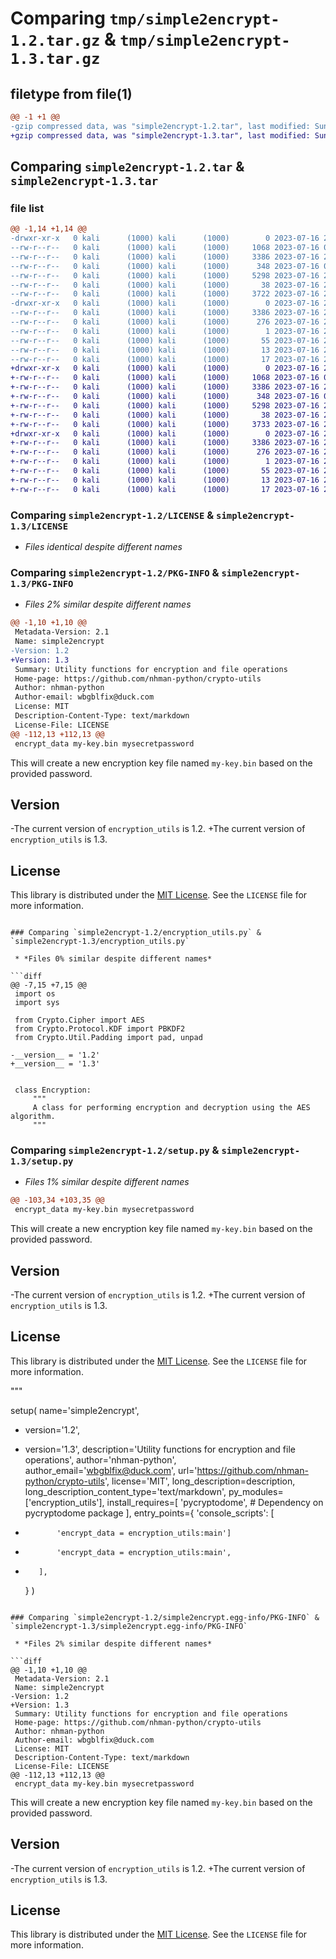 # Comparing `tmp/simple2encrypt-1.2.tar.gz` & `tmp/simple2encrypt-1.3.tar.gz`

## filetype from file(1)

```diff
@@ -1 +1 @@
-gzip compressed data, was "simple2encrypt-1.2.tar", last modified: Sun Jul 16 21:05:19 2023, max compression
+gzip compressed data, was "simple2encrypt-1.3.tar", last modified: Sun Jul 16 21:13:07 2023, max compression
```

## Comparing `simple2encrypt-1.2.tar` & `simple2encrypt-1.3.tar`

### file list

```diff
@@ -1,14 +1,14 @@
-drwxr-xr-x   0 kali      (1000) kali      (1000)        0 2023-07-16 21:05:19.444137 simple2encrypt-1.2/
--rw-r--r--   0 kali      (1000) kali      (1000)     1068 2023-07-16 09:23:14.000000 simple2encrypt-1.2/LICENSE
--rw-r--r--   0 kali      (1000) kali      (1000)     3386 2023-07-16 21:05:19.444137 simple2encrypt-1.2/PKG-INFO
--rw-r--r--   0 kali      (1000) kali      (1000)      348 2023-07-16 09:23:14.000000 simple2encrypt-1.2/README.md
--rw-r--r--   0 kali      (1000) kali      (1000)     5298 2023-07-16 20:54:29.000000 simple2encrypt-1.2/encryption_utils.py
--rw-r--r--   0 kali      (1000) kali      (1000)       38 2023-07-16 21:05:19.444137 simple2encrypt-1.2/setup.cfg
--rw-r--r--   0 kali      (1000) kali      (1000)     3722 2023-07-16 21:03:35.000000 simple2encrypt-1.2/setup.py
-drwxr-xr-x   0 kali      (1000) kali      (1000)        0 2023-07-16 21:05:19.444137 simple2encrypt-1.2/simple2encrypt.egg-info/
--rw-r--r--   0 kali      (1000) kali      (1000)     3386 2023-07-16 21:05:19.000000 simple2encrypt-1.2/simple2encrypt.egg-info/PKG-INFO
--rw-r--r--   0 kali      (1000) kali      (1000)      276 2023-07-16 21:05:19.000000 simple2encrypt-1.2/simple2encrypt.egg-info/SOURCES.txt
--rw-r--r--   0 kali      (1000) kali      (1000)        1 2023-07-16 21:05:19.000000 simple2encrypt-1.2/simple2encrypt.egg-info/dependency_links.txt
--rw-r--r--   0 kali      (1000) kali      (1000)       55 2023-07-16 21:05:19.000000 simple2encrypt-1.2/simple2encrypt.egg-info/entry_points.txt
--rw-r--r--   0 kali      (1000) kali      (1000)       13 2023-07-16 21:05:19.000000 simple2encrypt-1.2/simple2encrypt.egg-info/requires.txt
--rw-r--r--   0 kali      (1000) kali      (1000)       17 2023-07-16 21:05:19.000000 simple2encrypt-1.2/simple2encrypt.egg-info/top_level.txt
+drwxr-xr-x   0 kali      (1000) kali      (1000)        0 2023-07-16 21:13:07.628150 simple2encrypt-1.3/
+-rw-r--r--   0 kali      (1000) kali      (1000)     1068 2023-07-16 09:23:14.000000 simple2encrypt-1.3/LICENSE
+-rw-r--r--   0 kali      (1000) kali      (1000)     3386 2023-07-16 21:13:07.628150 simple2encrypt-1.3/PKG-INFO
+-rw-r--r--   0 kali      (1000) kali      (1000)      348 2023-07-16 09:23:14.000000 simple2encrypt-1.3/README.md
+-rw-r--r--   0 kali      (1000) kali      (1000)     5298 2023-07-16 21:12:49.000000 simple2encrypt-1.3/encryption_utils.py
+-rw-r--r--   0 kali      (1000) kali      (1000)       38 2023-07-16 21:13:07.628150 simple2encrypt-1.3/setup.cfg
+-rw-r--r--   0 kali      (1000) kali      (1000)     3733 2023-07-16 21:12:37.000000 simple2encrypt-1.3/setup.py
+drwxr-xr-x   0 kali      (1000) kali      (1000)        0 2023-07-16 21:13:07.628150 simple2encrypt-1.3/simple2encrypt.egg-info/
+-rw-r--r--   0 kali      (1000) kali      (1000)     3386 2023-07-16 21:13:07.000000 simple2encrypt-1.3/simple2encrypt.egg-info/PKG-INFO
+-rw-r--r--   0 kali      (1000) kali      (1000)      276 2023-07-16 21:13:07.000000 simple2encrypt-1.3/simple2encrypt.egg-info/SOURCES.txt
+-rw-r--r--   0 kali      (1000) kali      (1000)        1 2023-07-16 21:13:07.000000 simple2encrypt-1.3/simple2encrypt.egg-info/dependency_links.txt
+-rw-r--r--   0 kali      (1000) kali      (1000)       55 2023-07-16 21:13:07.000000 simple2encrypt-1.3/simple2encrypt.egg-info/entry_points.txt
+-rw-r--r--   0 kali      (1000) kali      (1000)       13 2023-07-16 21:13:07.000000 simple2encrypt-1.3/simple2encrypt.egg-info/requires.txt
+-rw-r--r--   0 kali      (1000) kali      (1000)       17 2023-07-16 21:13:07.000000 simple2encrypt-1.3/simple2encrypt.egg-info/top_level.txt
```

### Comparing `simple2encrypt-1.2/LICENSE` & `simple2encrypt-1.3/LICENSE`

 * *Files identical despite different names*

### Comparing `simple2encrypt-1.2/PKG-INFO` & `simple2encrypt-1.3/PKG-INFO`

 * *Files 2% similar despite different names*

```diff
@@ -1,10 +1,10 @@
 Metadata-Version: 2.1
 Name: simple2encrypt
-Version: 1.2
+Version: 1.3
 Summary: Utility functions for encryption and file operations
 Home-page: https://github.com/nhman-python/crypto-utils
 Author: nhman-python
 Author-email: wbgblfix@duck.com
 License: MIT
 Description-Content-Type: text/markdown
 License-File: LICENSE
@@ -112,13 +112,13 @@
 encrypt_data my-key.bin mysecretpassword
 ```
 
 This will create a new encryption key file named `my-key.bin` based on the provided password.
 
 ## Version
 
-The current version of `encryption_utils` is 1.2.
+The current version of `encryption_utils` is 1.3.
 
 ## License
 
 This library is distributed under the [MIT License](https://github.com/nhman-python/crypto-utils/blob/main/LICENSE). See the `LICENSE` file for more information.
```

### Comparing `simple2encrypt-1.2/encryption_utils.py` & `simple2encrypt-1.3/encryption_utils.py`

 * *Files 0% similar despite different names*

```diff
@@ -7,15 +7,15 @@
 import os
 import sys
 
 from Crypto.Cipher import AES
 from Crypto.Protocol.KDF import PBKDF2
 from Crypto.Util.Padding import pad, unpad
 
-__version__ = '1.2'
+__version__ = '1.3'
 
 
 class Encryption:
     """
     A class for performing encryption and decryption using the AES algorithm.
     """
```

### Comparing `simple2encrypt-1.2/setup.py` & `simple2encrypt-1.3/setup.py`

 * *Files 1% similar despite different names*

```diff
@@ -103,34 +103,35 @@
 encrypt_data my-key.bin mysecretpassword
 ```
 
 This will create a new encryption key file named `my-key.bin` based on the provided password.
 
 ## Version
 
-The current version of `encryption_utils` is 1.2.
+The current version of `encryption_utils` is 1.3.
 
 ## License
 
 This library is distributed under the [MIT License](https://github.com/nhman-python/crypto-utils/blob/main/LICENSE). See the `LICENSE` file for more information.
 
 """
 
 setup(
     name='simple2encrypt',
-    version='1.2',
+    version='1.3',
     description='Utility functions for encryption and file operations',
     author='nhman-python',
     author_email='wbgblfix@duck.com',
     url='https://github.com/nhman-python/crypto-utils',
     license='MIT',
     long_description=description,
     long_description_content_type='text/markdown',
     py_modules=['encryption_utils'],
     install_requires=[
         'pycryptodome',  # Dependency on pycryptodome package
     ],
     entry_points={
         'console_scripts': [
-            'encrypt_data = encryption_utils:main']
+            'encrypt_data = encryption_utils:main',
+        ],
     }
 )
```

### Comparing `simple2encrypt-1.2/simple2encrypt.egg-info/PKG-INFO` & `simple2encrypt-1.3/simple2encrypt.egg-info/PKG-INFO`

 * *Files 2% similar despite different names*

```diff
@@ -1,10 +1,10 @@
 Metadata-Version: 2.1
 Name: simple2encrypt
-Version: 1.2
+Version: 1.3
 Summary: Utility functions for encryption and file operations
 Home-page: https://github.com/nhman-python/crypto-utils
 Author: nhman-python
 Author-email: wbgblfix@duck.com
 License: MIT
 Description-Content-Type: text/markdown
 License-File: LICENSE
@@ -112,13 +112,13 @@
 encrypt_data my-key.bin mysecretpassword
 ```
 
 This will create a new encryption key file named `my-key.bin` based on the provided password.
 
 ## Version
 
-The current version of `encryption_utils` is 1.2.
+The current version of `encryption_utils` is 1.3.
 
 ## License
 
 This library is distributed under the [MIT License](https://github.com/nhman-python/crypto-utils/blob/main/LICENSE). See the `LICENSE` file for more information.
```

